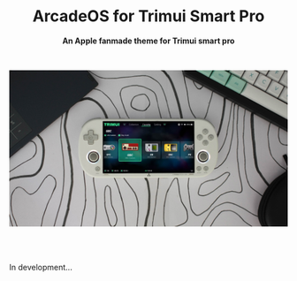 <h1 align="center"> ArcadeOS for Trimui Smart Pro </h1>
<p align="center"> <b> An Apple fanmade theme for Trimui smart pro </b> </p>
<br>
<p align="center"> <img src="https://github.com/SKINOX21/ArcadeOS-for-Trimui-Smart-Pro/blob/Pics/miniature.jpg"/> </p>
<br>
<br>
<p <b> In development... </b> </p>
